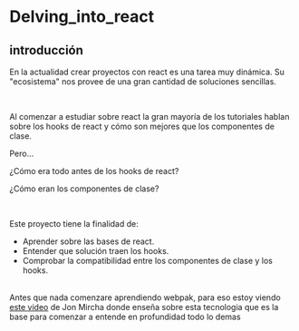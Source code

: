# Delving_into_react

## introducción

En la actualidad crear proyectos con react es una tarea muy dinámica. Su "ecosistema" nos provee de una gran cantidad de soluciones sencillas.

‌

Al comenzar a estudiar sobre react la gran mayoría de los tutoriales hablan sobre los hooks de react y cómo son mejores que los componentes de clase.

Pero…

¿Cómo era todo antes de los hooks de react?

¿Cómo eran los componentes de clase?

‌

Este proyecto tiene la finalidad de:
- Aprender sobre las bases de react.
- Entender que solución traen los hooks.
- Comprobar la compatibilidad entre los componentes de clase y los hooks.
<br>
Antes que nada comenzare aprendiendo webpak, para eso estoy viendo <a href="https://www.youtube.com/watch?v=-bp3q-YTr4Q&list=PLvq-jIkSeTUb9bRACHPvwzmh6_GMs5hAU" target="_blank">este video</a> de Jon Mircha donde enseña sobre esta tecnologia que es la base para comenzar a entende en profundidad todo lo demas<br>
